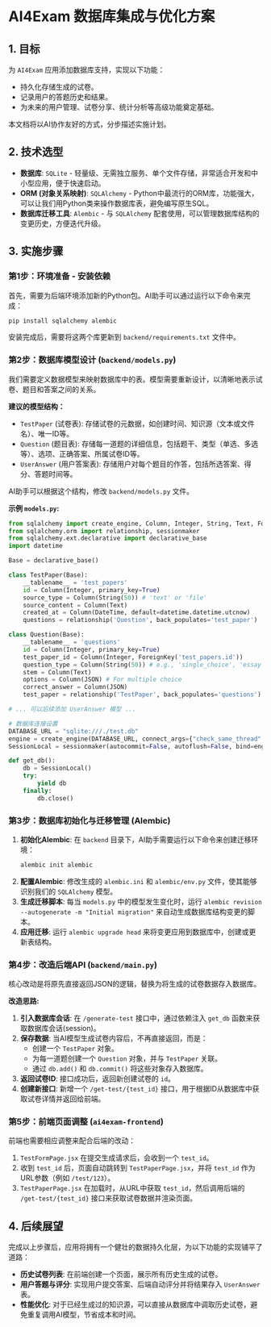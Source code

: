 # AI4Exam 数据库集成与优化方案

## 1. 目标

为 `AI4Exam` 应用添加数据库支持，实现以下功能：

-   持久化存储生成的试卷。
-   记录用户的答题历史和结果。
-   为未来的用户管理、试卷分享、统计分析等高级功能奠定基础。

本文档将以AI协作友好的方式，分步描述实施计划。

## 2. 技术选型

-   **数据库**: `SQLite` - 轻量级、无需独立服务、单个文件存储，非常适合开发和中小型应用，便于快速启动。
-   **ORM (对象关系映射)**: `SQLAlchemy` - Python中最流行的ORM库，功能强大，可以让我们用Python类来操作数据库表，避免编写原生SQL。
-   **数据库迁移工具**: `Alembic` - 与 `SQLAlchemy` 配套使用，可以管理数据库结构的变更历史，方便迭代升级。

## 3. 实施步骤

### 第1步：环境准备 - 安装依赖

首先，需要为后端环境添加新的Python包。AI助手可以通过运行以下命令来完成：

```bash
pip install sqlalchemy alembic
```

安装完成后，需要将这两个库更新到 `backend/requirements.txt` 文件中。

### 第2步：数据库模型设计 (`backend/models.py`)

我们需要定义数据模型来映射数据库中的表。模型需要重新设计，以清晰地表示试卷、题目和答案之间的关系。

**建议的模型结构：**

-   `TestPaper` (试卷表): 存储试卷的元数据，如创建时间、知识源（文本或文件名）、唯一ID等。
-   `Question` (题目表): 存储每一道题的详细信息，包括题干、类型（单选、多选等）、选项、正确答案、所属试卷ID等。
-   `UserAnswer` (用户答案表): 存储用户对每个题目的作答，包括所选答案、得分、答题时间等。

AI助手可以根据这个结构，修改 `backend/models.py` 文件。

**示例 `models.py`:**

```python
from sqlalchemy import create_engine, Column, Integer, String, Text, ForeignKey, DateTime, JSON
from sqlalchemy.orm import relationship, sessionmaker
from sqlalchemy.ext.declarative import declarative_base
import datetime

Base = declarative_base()

class TestPaper(Base):
    __tablename__ = 'test_papers'
    id = Column(Integer, primary_key=True)
    source_type = Column(String(50)) # 'text' or 'file'
    source_content = Column(Text)
    created_at = Column(DateTime, default=datetime.datetime.utcnow)
    questions = relationship('Question', back_populates='test_paper')

class Question(Base):
    __tablename__ = 'questions'
    id = Column(Integer, primary_key=True)
    test_paper_id = Column(Integer, ForeignKey('test_papers.id'))
    question_type = Column(String(50)) # e.g., 'single_choice', 'essay'
    stem = Column(Text)
    options = Column(JSON) # For multiple choice
    correct_answer = Column(JSON)
    test_paper = relationship('TestPaper', back_populates='questions')

# ... 可以后续添加 UserAnswer 模型 ...

# 数据库连接设置
DATABASE_URL = "sqlite:///./test.db"
engine = create_engine(DATABASE_URL, connect_args={"check_same_thread": False})
SessionLocal = sessionmaker(autocommit=False, autoflush=False, bind=engine)

def get_db():
    db = SessionLocal()
    try:
        yield db
    finally:
        db.close()
```

### 第3步：数据库初始化与迁移管理 (Alembic)

1.  **初始化Alembic**: 在 `backend` 目录下，AI助手需要运行以下命令来创建迁移环境：
    ```bash
    alembic init alembic
    ```
2.  **配置Alembic**: 修改生成的 `alembic.ini` 和 `alembic/env.py` 文件，使其能够识别我们的 `SQLAlchemy` 模型。
3.  **生成迁移脚本**: 每当 `models.py` 中的模型发生变化时，运行 `alembic revision --autogenerate -m "Initial migration"` 来自动生成数据库结构变更的脚本。
4.  **应用迁移**: 运行 `alembic upgrade head` 来将变更应用到数据库中，创建或更新表结构。

### 第4步：改造后端API (`backend/main.py`)

核心改动是将原先直接返回JSON的逻辑，替换为将生成的试卷数据存入数据库。

**改造思路:**

1.  **引入数据库会话**: 在 `/generate-test` 接口中，通过依赖注入 `get_db` 函数来获取数据库会话(session)。
2.  **保存数据**: 当AI模型生成试卷内容后，不再直接返回，而是：
    -   创建一个 `TestPaper` 对象。
    -   为每一道题创建一个 `Question` 对象，并与 `TestPaper` 关联。
    -   通过 `db.add()` 和 `db.commit()` 将这些对象存入数据库。
3.  **返回试卷ID**: 接口成功后，返回新创建试卷的 `id`。
4.  **创建新接口**: 新增一个 `/get-test/{test_id}` 接口，用于根据ID从数据库中获取试卷详情并返回给前端。

### 第5步：前端页面调整 (`ai4exam-frontend`)

前端也需要相应调整来配合后端的改动：

1.  `TestFormPage.jsx` 在提交生成请求后，会收到一个 `test_id`。
2.  收到 `test_id` 后，页面自动跳转到 `TestPaperPage.jsx`，并将 `test_id` 作为URL参数（例如 `/test/123`）。
3.  `TestPaperPage.jsx` 在加载时，从URL中获取 `test_id`，然后调用后端的 `/get-test/{test_id}` 接口来获取试卷数据并渲染页面。

## 4. 后续展望

完成以上步骤后，应用将拥有一个健壮的数据持久化层，为以下功能的实现铺平了道路：

-   **历史试卷列表**: 在前端创建一个页面，展示所有历史生成的试卷。
-   **用户答题与评分**: 实现用户提交答案、后端自动评分并将结果存入 `UserAnswer` 表。
-   **性能优化**: 对于已经生成过的知识源，可以直接从数据库中调取历史试卷，避免重复调用AI模型，节省成本和时间。